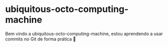 # ubiquitous-octo-computing-machine

Bem vindo a ubiquitous-octo-computing-machine, estou aprendendo a usar commits no Git de forma prática :tada:

